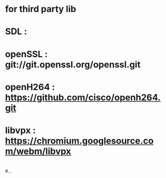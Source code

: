 # for third party lib

# SDL :
# openSSL : git://git.openssl.org/openssl.git
# openH264 : https://github.com/cisco/openh264.git
# libvpx : https://chromium.googlesource.com/webm/libvpx
#  
#...
